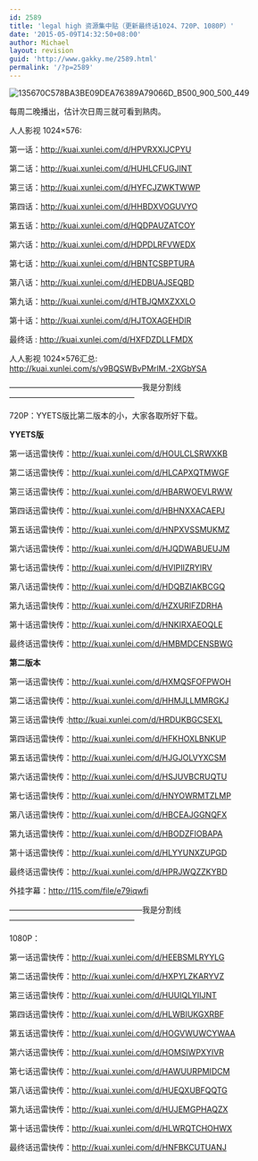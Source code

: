 ```yaml
---
id: 2589
title: 'legal high 资源集中贴（更新最终话1024、720P、1080P）'
date: '2015-05-09T14:32:50+08:00'
author: Michael
layout: revision
guid: 'http://www.gakky.me/2589.html'
permalink: '/?p=2589'
---
```


<span class="text-img-holder">![135670C578BA3BE09DEA76389A79066D_B500_900_500_449](http://www.yui-aragaki.org/wp-content/uploads/img/135670C578BA3BE09DEA76389A79066D_B500_900_500_449.jpeg)</span>

每周二晚播出，估计次日周三就可看到熟肉。

人人影视 1024×576:

第一话：<http://kuai.xunlei.com/d/HPVRXXIJCPYU>

 第二话：<http://kuai.xunlei.com/d/HUHLCFUGJINT>

 第三话：<http://kuai.xunlei.com/d/HYFCJZWKTWWP>

 第四话：<http://kuai.xunlei.com/d/HHBDXVOGUVYO>

第五话：<http://kuai.xunlei.com/d/HQDPAUZATCOY>

第六话：<http://kuai.xunlei.com/d/HDPDLRFVWEDX>

第七话：<http://kuai.xunlei.com/d/HBNTCSBPTURA>

第八话：<http://kuai.xunlei.com/d/HEDBUAJSEQBD>

第九话：<http://kuai.xunlei.com/d/HTBJQMXZXXLO>

第十话：<http://kuai.xunlei.com/d/HJTOXAGEHDIR>

最终话 : <http://kuai.xunlei.com/d/HXFDZDLLFMDX>

人人影视 1024×576汇总: <http://kuai.xunlei.com/s/v9BQSWBvPMrlM.-2XGbYSA>

—————————————————我是分割线————————————————

720P：YYETS版比第二版本的小，大家各取所好下载。

**YYETS版**

第一话迅雷快传：<http://kuai.xunlei.com/d/HOULCLSRWXKB>

第二话迅雷快传：<http://kuai.xunlei.com/d/HLCAPXQTMWGF>

第三话迅雷快传：<http://kuai.xunlei.com/d/HBARWOEVLRWW>

第四话迅雷快传：<http://kuai.xunlei.com/d/HBHNXXACAEPJ>

第五话迅雷快传：<http://kuai.xunlei.com/d/HNPXVSSMUKMZ>

第六话迅雷快传：<http://kuai.xunlei.com/d/HJQDWABUEUJM>

第七话迅雷快传：<http://kuai.xunlei.com/d/HVIPIIZRYIRV>

第八话迅雷快传：<http://kuai.xunlei.com/d/HDQBZIAKBCGQ>

第九话迅雷快传：<http://kuai.xunlei.com/d/HZXURIFZDRHA>

第十话迅雷快传：<http://kuai.xunlei.com/d/HNKIRXAEOQLE>

最终话迅雷快传：<http://kuai.xunlei.com/d/HMBMDCENSBWG>

**第二版本**

第一话迅雷快传：<http://kuai.xunlei.com/d/HXMQSFOFPWOH>

第二话迅雷快传：<http://kuai.xunlei.com/d/HHMJLLMMRGKJ>

第三话迅雷快传 :<http://kuai.xunlei.com/d/HRDUKBGCSEXL>

第四话迅雷快传：<http://kuai.xunlei.com/d/HFKHOXLBNKUP>

第五话迅雷快传：<http://kuai.xunlei.com/d/HJGJOLVYXCSM>

第六话迅雷快传：<http://kuai.xunlei.com/d/HSJUVBCRUQTU>

第七话迅雷快传：<http://kuai.xunlei.com/d/HNYOWRMTZLMP>

第八话迅雷快传：<http://kuai.xunlei.com/d/HBCEAJGGNQFX>

第九话迅雷快传：<http://kuai.xunlei.com/d/HBODZFIOBAPA>

第十话迅雷快传：<http://kuai.xunlei.com/d/HLYYUNXZUPGD>

最终话迅雷快传：<http://kuai.xunlei.com/d/HPRJWQZZKYBD>

外挂字幕：<http://115.com/file/e79iqwfi>

—————————————————我是分割线————————————————

1080P：

第一话迅雷快传：<http://kuai.xunlei.com/d/HEEBSMLRYYLG>

第二话迅雷快传：<http://kuai.xunlei.com/d/HXPYLZKARYVZ>

第三话迅雷快传：<http://kuai.xunlei.com/d/HUUIQLYIIJNT>

第四话迅雷快传：<http://kuai.xunlei.com/d/HLWBIUKGXRBF>

第五话迅雷快传：<http://kuai.xunlei.com/d/HOGVWUWCYWAA>

第六话迅雷快传：<http://kuai.xunlei.com/d/HOMSIWPXYIVR>

第七话迅雷快传：<http://kuai.xunlei.com/d/HAWUURPMIDCM>

第八话迅雷快传：<http://kuai.xunlei.com/d/HUEQXUBFQQTG>

第九话迅雷快传：<http://kuai.xunlei.com/d/HUJEMGPHAQZX>

第十话迅雷快传：<http://kuai.xunlei.com/d/HLWRQTCHOHWX>

最终话迅雷快传：<http://kuai.xunlei.com/d/HNFBKCUTUANJ>